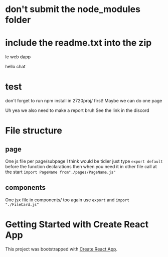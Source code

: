 # don't submit the node_modules folder

# include the readme.txt into the zip

le web dapp

hello chat

test
=======
don't forget to run npm install in 2720proj/ first!
Maybe we can do one page

Uh yea we also need to make a report bruh
See the link in the discord

# File structure

## page

One js file per page/subpage I think would be tidier
just type `export default` before the function declarations
then when you need it in other file call at the start `import PageName from"./pages/PageName.js"`

## components

One jsx file in components/ too
again use `export` and `import "./FileCard.js"`

# Getting Started with Create React App

This project was bootstrapped with [Create React App](https://github.com/facebook/create-react-app).
